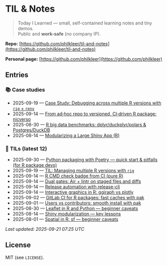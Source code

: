# TIL & Notes

> Today I Learned — small, self-contained learning notes and tiny demos.  
> Public and **work-safe** (no company IP).

**Repo:** [https://github.com/philkleer/til-and-notes](https://github.com/philkleer/til-and-notes)

**Personal page:** [https://github.com/philkleer](https://github.com/philkleer)

## Entries

<!-- START:INDEX -->
### 📚 Case studies
- 2025-09-19 — [Case Study: Debugging across multiple R versions with `rig` + `renv`](notes/case-studies/2025-09-19-debugging-multiple-R-versions-with-rig-and-renv.md)
- 2025-09-14 — [From ad‑hoc repo to versioned, CI‑driven R package: nicverso](notes/case-studies/2025-09-14-nicverso-ci-overhaul.md)
- 2025-08-30 — [R big data benchmarks: dplyr/duckplyr/polars & Postgres/DuckDB](notes/case-studies/2025-08-30-r-bigdata-benchmarks-updated.md)
- 2025-08-14 — [Modularizing a Large Shiny App (R)](notes/case-studies/2025-08-14-modularizing-large-shiny-app.md)

### 📝 TILs (latest 12)
- 2025-09-30 — [Python packaging with Poetry — quick start & pitfalls (for R package devs)](til/2025/09/2025-09-30-poetry-quickstart-pitfalls.md)
- 2025-09-19 — [TIL: Managing multiple R versions with `rig`](til/2025/09/2025-09-19-managing-multiple-r-versions-with-rig.md)
- 2025-09-14 — [R CMD check badge from CI (pure R)](til/2025/09/2025-09-07-r-cmd-check-badge-from-ci-(pure-r).md)
- 2025-09-14 — [Dual gates: Air + lintr on staged files and diffs](til/2025/09/2025-09-14-dual-gates-air-+-lintr-on-staged-files-and-diffs.md)
- 2025-09-14 — [Release automation with release-cli](til/2025/09/2025-09-10-release-automation-with-release-cli.md)
- 2025-09-14 — [Interactive graphics in R: ggiraph vs plotly](til/2025/08/2025-08-24-ggiraph-vs-plotly.md)
- 2025-09-02 — [GitLab CI for R packages: fast caches with pak](til/2025/09/2025-09-02-gitlab-ci-for-r-packages-fast-caches-with-pak.md)
- 2025-09-01 — [Users vs contributors: smooth install with pak](til/2025/09/2025-09-01-users-vs-contributors-smooth-install-with-pak.md)
- 2025-08-30 — [Leaflet in R and Python — beginner caveats](til/2025/08/2025-08-30-leaflet-r-vs-python-caveats.md)
- 2025-08-14 — [Shiny modularization — key lessons](til/2025/08/2025-08-14-modularization.md)
- 2025-08-01 — [Spatial in R: sf — beginner caveats](til/2025/08/2025-08-01-sf-vs-geopolars-caveats.md)

_Last updated: 2025-09-21 07:25 UTC_
<!-- END:INDEX -->

## License
MIT (see `LICENSE`).
